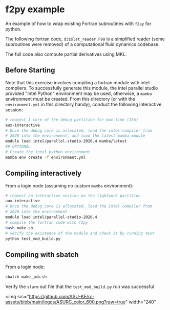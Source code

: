 f2py example
============

An example of how to wrap existing Fortran subroutines with `f2py` for
python.

The following fortran code, `d3zslat_reader.F90` is a simplified reader
(some subroutines were removed) of a computational fluid dynamics
codebase.

The full code also compute partial derivatives using MKL.

Before Starting
---------------

Note that this exercise involves compiling a fortran module with intel
compilers. To successfully generate this module, the intel parallel
studio provided "Intel Python" environment may be used, otherwise, a
`mamba` environment must be created. From this directory (or with the
`environment.yml` in this directory handy), conduct the following
interactive session:

```bash
# request 1 core of the debug partition for max time (15m) 
aux-interactive 
# Once the debug core is allocated, load the intel compiler from 
# 2020 into the environment, and load the latest mamba module
module load intel/parallel-studio-2020.4 mamba/latest
## OPTIONAL
# Create the intel python environment
mamba env create -f environment.yml
```

Compiling interactively
-----------------------

From a login node (assuming no custom `mamba` environment):

```bash
# request an interactive session on the lightwork partition
aux-interactive
# Once the debug core is allocated, load the intel compiler from 
# 2020 into the environment
module load intel/parallel-studio-2020.4 
# compile the fortran code with f2py
bash make.sh
# verify the existence of the module and check it by running test
python test_mod_build.py
```

Compiling with sbatch 
---------------------

From a login node:

```bash
sbatch make_job.sh
```

Verify the `slurm` out file that the `test_mod_build.py` run was
successful




<img 
  src="https://github.com/ASU-KE/rc-assets/blob/main/logos/ASURC_color_600.png?raw=true" 
  width="240"
>
